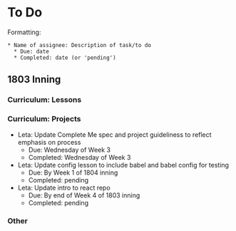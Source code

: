 # To Do

Formatting:

```
* Name of assignee: Description of task/to do
  * Due: date
  * Completed: date (or 'pending')
```

## 1803 Inning

### Curriculum: Lessons


### Curriculum: Projects

* Leta: Update Complete Me spec and project guideliness to reflect emphasis on process
  * Due: Wednesday of Week 3
  * Completed: Wednesday of Week 3
* Leta: Update config lesson to include babel and babel config for testing
  * Due: By Week 1 of 1804 inning
  * Completed: pending
* Leta: Update intro to react repo
  * Due: By end of Week 4 of 1803 inning
  * Completed: pending 

### Other
